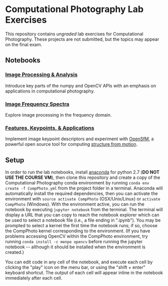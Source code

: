 # Computational Photography Lab Exercises

This repository contains *ungraded* lab exercises for Computational Photography.  These projects are not submitted, but the topics may appear on the final exam.


## Notebooks

### [Image Processing & Analysis](/image_processing)

Introduce key parts of the numpy and OpenCV APIs with an emphasis on applications in computational photography.


### [Image Frequency Spectra](/frequency_spectra)

Explore image processing in the frequency domain.


### [Features, Keypoints, & Applications](/feature_keypoints)

Implement image keypoint descriptors and experiment with [OpenSfM](https://github.com/mapillary/OpenSfM), a powerful open source tool for computing [structure from motion](https://en.wikipedia.org/wiki/Structure_from_motion).


## Setup

In order to run the lab notebooks, install [anaconda](https://www.continuum.io/downloads) for python 2.7 (**DO NOT USE THE COURSE VM**), then clone this repository and create a copy of the Computational Photography conda environment by running `conda env create -f CompPhoto.yml` from the project folder in a terminal. Anaconda will automatically install the required dependencies, then you can activate the environment with `source activate CompPhoto` (OSX/Unix/Linux) or `activate CompPhoto` (Windows). With the environment active, you can run the notebook by executing `jupyter notebook` from the terminal. The terminal will display a URL that you can copy to reach the notebook explorer which can be used to select a notebook file (i.e., a file ending in ".ipynb"). You may be prompted to select a kernel the first time the notebook runs; if so, choose the CompPhoto kernel corresponding to the environment. (If you have problems accessing OpenCV within the CompPhoto environment, try running `conda install -c menpo opencv` before running the jupyter notebook -- although it should be installed when the environment is created.)

You can edit code in any cell of the notebook, and execute each cell by clicking the "play" icon on the menu bar, or using the "shift + enter" keyboard shortcut. The output of each cell will appear inline in the notebook immediately after each cell.
